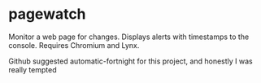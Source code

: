# pagewatch
Monitor a web page for changes. Displays alerts with timestamps to the console. Requires Chromium and Lynx.

Github suggested automatic-fortnight for this project, and honestly I was really tempted
